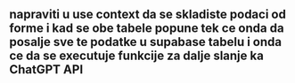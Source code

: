 ## napraviti u use context da se skladiste podaci od forme i kad se obe tabele popune tek ce onda da posalje sve te podatke u supabase tabelu i onda ce da se executuje funkcije za dalje slanje ka ChatGPT API
